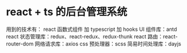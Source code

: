 # react + ts 的后台管理系统

用到的技术有：
react 函数式组件 加 typescript 加 hooks
UI 组件库：antd
react 状态管理库：redux、react-redux、redux-thunk
react 路由：react-router-dom
网络请求库：axios
css 预处理器：scss
简易时间处理库：dayjs

